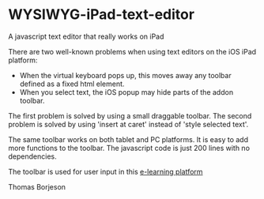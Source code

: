 # WYSIWYG-iPad-text-editor
A javascript text editor that really works on iPad

There are two well-known problems when using text editors on the iOS iPad platform:

* When the virtual keyboard pops up, this moves away any toolbar defined as a fixed html element.
* When you select text, the iOS popup may hide parts of the addon toolbar.

The first problem is solved by using a small draggable toolbar. The second problem is solved by using 'insert at caret' instead of 'style selected text'.

The same toolbar works on both tablet and PC platforms.
It is easy to add more functions to the toolbar.
The javascript code is just 200 lines with no dependencies.

The toolbar is used for user input in this <a href="http://www.ex-pages.com">e-learning platform</a>

Thomas Borjeson


